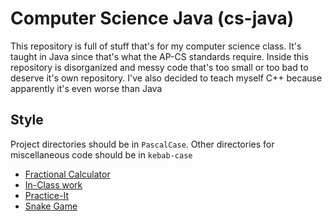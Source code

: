 # Computer Science Java (cs-java)

This repository is full of stuff that's for my computer science class.
It's taught in Java since that's what the AP-CS standards require.
Inside this repository is disorganized and messy code that's too small or too bad to deserve it's own repository.
I've also decided to teach myself C++ because apparently it's even worse than Java

## Style

Project directories should be in `PascalCase`.
Other directories for miscellaneous code should be in `kebab-case`

- [Fractional Calculator](FracCalc)
- [In-Class work](in-class)
- [Practice-It](practice-it)
- [Snake Game](SnakeGame)
